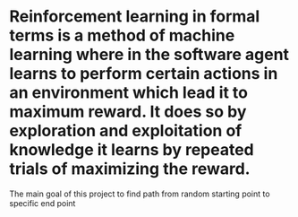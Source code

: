 # Reinforcement learning in formal terms is a method of machine learning where in the software agent learns to perform certain actions in an environment which lead it to maximum reward. It does so by exploration and exploitation of knowledge it learns by repeated trials of maximizing the reward.
The main goal of this project to find path from random starting point to specific end point

